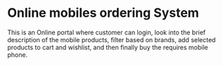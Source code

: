 # Online mobiles ordering System
This is an Online portal where customer can login, look into the brief description of the mobile products, filter based on brands, add selected products to cart and wishlist, and then finally buy the requires mobile phone.
